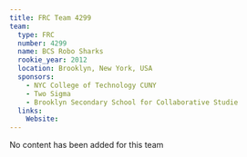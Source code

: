 ```yaml
---
title: FRC Team 4299
team:
  type: FRC
  number: 4299
  name: BCS Robo Sharks
  rookie_year: 2012
  location: Brooklyn, New York, USA
  sponsors:
    - NYC College of Technology CUNY
    - Two Sigma
    - Brooklyn Secondary School for Collaborative Studie
  links:
    Website: 
---
```

No content has been added for this team